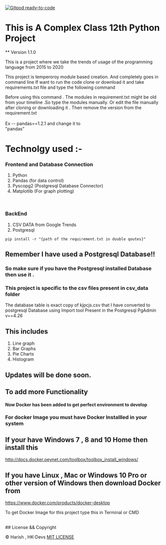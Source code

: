 [![Gitpod ready-to-code](https://img.shields.io/badge/Gitpod-ready--to--code-blue?logo=gitpod)](https://gitpod.io/#https://github.com/harish2222/Class-12th-Python-Project)

# This is A Complex Class 12th Python Project #

** Version 1.1.0

This is a project where we take the trends of usage of the programming language from 2015 to 2020

This project is temperoroy module based creation.
And completely goes in command line
If want to run the code clone or download it and take requirements.txt file and type the following command 

Before using this command .
The modules in requirement.txt might be old from your timeline .So type the modules manually.
Or edit the file manually after cloning or downloading it .
Then remove the version from the requirement.txt 
<br><br>
Ex -- pandas==1.2.1
and change it to <br> "pandas"

# Technolgy used :-
### Frontend and Database Connection
1. Python
2. Pandas (for data control)
3. Pyscopg2 (Postgresql Database Connector)
4. Matplotlib (For graph plotting)
<br>

### BackEnd

1. CSV DATA from Google Trends
2. Postgresql

`pip install -r "{path of the requirement.txt in double qoutes}"`

## Remember I have used a Postgresql Database!!
### So make sure if you have the Postgresql installed Database then use it .
### This project is specific to the csv files present in csv_data folder

The database table is exact copy of kjpcjs.csv that I have converted to postgresql Database using Import tool Present in the Postgresql PgAdmin v==4.26

## This includes 
1. Line graph 
2. Bar Graphs
3. Pie Charts
4. Histogram 

## Updates will be done soon.
## To add more Functionality

#### Now Docker has been added to get perfect environment to develop
### For docker Image you must have Docker Installled in your system
## If your have Windows 7 , 8 and 10 Home then install this
http://docs.docker.oeynet.com/toolbox/toolbox_install_windows/

## If you have Linux , Mac or Windows 10 Pro or other version of Windows then download Docker from 
https://www.docker.com/products/docker-desktop 

To get Docker Image for this project type this in Terminal or CMD

<br>
## License && Copyright

© Harish , HK-Devs [MIT LICENSE](src/LICENSE)

